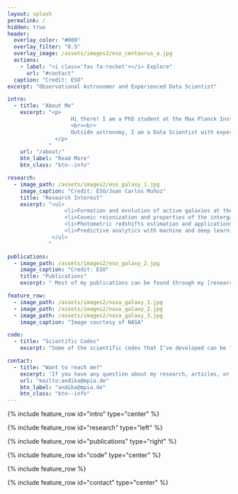 ```yaml
---
layout: splash
permalink: /
hidden: true
header:
  overlay_color: "#000"
  overlay_filter: "0.5"
  overlay_image: /assets/images2/eso_centaurus_a.jpg
  actions:
    - label: "<i class='fas fa-rocket'></i> Explore"
      url: "#contact"
  caption: "Credit: ESO"
excerpt: "Observational Astronomer and Experienced Data Scientist"

intro: 
  - title: "About Me"
    excerpt: "<p>
                    Hi there! I am a PhD student at the Max Planck Institute for Astronomy and Heidelberg University, Germany. As part of the Euclid Dark Energy Mission group, my research is focused on the discovery and characterization of the quasars in the early universe (redshift > 6). These objects are indispensable tracers to decipher the build-up of the first supermassive black holes and their host galaxies, the early structure formation, and the history of cosmic reionization.
			        <br><br>
			        Outside astronomy, I am a Data Scientist with experience in delivering insights via data analytics and advanced machine learning for the fintech/e-commerce business, products, and market.
		       </p>
             "
    url: "/about/"
    btn_label: "Read More"
    btn_class: "btn--info"

research:
  - image_path: /assets/images2/eso_galaxy_1.jpg
    image_caption: "Credit: ESO/Juan Carlos Muñoz"
    title: "Research Interest"
    excerpt: "<ul>
                  <li>Formation and evolution of active galaxies at the early universe.</li>
                  <li>Cosmic reionization and properties of the intergalactic medium at high redshifts.</li>
                  <li>Photometric redshifts estimation and applications.</li>
                  <li>Predictive analytics with machine and deep learning.</li>
              </ul>
             "

publications:
  - image_path: /assets/images2/eso_galaxy_2.jpg
    image_caption: "Credit: ESO"
    title: "Publications"
    excerpt: " Most of my publications can be found through my [research page](/research/). I usually store my scientific results in ResearchGate while popular articles about astronomy were posted in XploreAstro. You can also find my refereed journal articles via the SAO/NASA Astrophysics Data System ([ADS](https://ui.adsabs.harvard.edu/search/q=orcid%3A0000-0001-6102-9526&sort=date%20desc%2C%20bibcode%20desc&p_=0))."

feature_row:
  - image_path: /assets/images2/nasa_galaxy_1.jpg
  - image_path: /assets/images2/nasa_galaxy_2.jpg
  - image_path: /assets/images2/nasa_galaxy_3.jpg
    image_caption: "Image courtesy of NASA"

code: 
  - title: "Scientific Codes"
    excerpt: "Some of the scientific codes that I’ve developed can be found in my [code page](/codes/)."

contact:
  - title: "Want to reach me?"
    excerpt: 'If you have any question about my research, articles, or codes, feel free to contact me via this email. I can also be contacted informally through my social media below.'
    url: "mailto:andika@mpia.de"
    btn_label: "andika@mpia.de"
    btn_class: "btn--info"
---
```


{% include feature_row id="intro" type="center" %}

{% include feature_row id="research" type="left" %}

{% include feature_row id="publications" type="right" %}

{% include feature_row id="code" type="center" %}

{% include feature_row %}

{% include feature_row id="contact" type="center" %}
